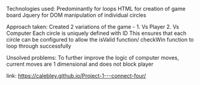 Technologies used:
Predominantly for loops
HTML for creation of game board
Jquery for DOM manipulation of individual circles

Approach taken:
Created 2 variations of the game - 1. Vs Player 2. Vs Computer
Each circle is uniquely defined with ID
This ensures that each circle can be configured to allow the isValid function/ checkWin function to loop through successfully

Unsolved problems:
To further improve the logic of computer moves, current moves are 1 dimensional and does not block player

link: https://calebley.github.io/Project-1---connect-four/

